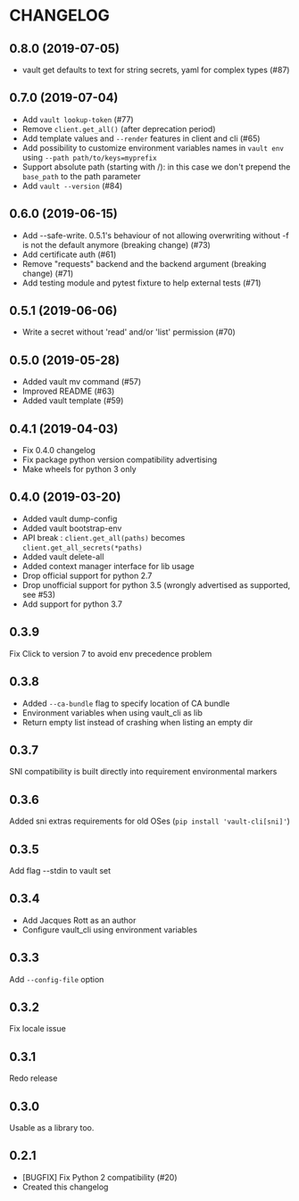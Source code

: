 CHANGELOG
=========

0.8.0 (2019-07-05)
------------------

- vault get defaults to text for string secrets, yaml for complex types (#87)

0.7.0 (2019-07-04)
------------------

- Add `vault lookup-token` (#77)
- Remove `client.get_all()` (after deprecation period)
- Add template values and `--render` features in client and cli (#65)
- Add possibility to customize environment variables names in `vault env` using
  `--path path/to/keys=myprefix`
- Support absolute path (starting with /): in this case we don't prepend
  the `base_path` to the path parameter
- Add `vault --version` (#84)

0.6.0 (2019-06-15)
------------------

- Add --safe-write. 0.5.1's behaviour of not allowing overwriting without -f is not the default anymore (breaking change) (#73)
- Add certificate auth (#61)
- Remove "requests" backend and the backend argument (breaking change) (#71)
- Add testing module and pytest fixture to help external tests (#71)

0.5.1 (2019-06-06)
------------------

- Write a secret without 'read' and/or 'list' permission (#70)

0.5.0 (2019-05-28)
------------------

- Added vault mv command (#57)
- Improved README (#63)
- Added vault template (#59)

0.4.1 (2019-04-03)
------------------

- Fix 0.4.0 changelog
- Fix package python version compatibility advertising
- Make wheels for python 3 only

0.4.0 (2019-03-20)
------------------

- Added vault dump-config
- Added vault bootstrap-env
- API break : `client.get_all(paths)` becomes `client.get_all_secrets(*paths)`
- Added vault delete-all
- Added context manager interface for lib usage
- Drop official support for python 2.7
- Drop unofficial support for python 3.5 (wrongly advertised as supported, see #53)
- Add support for python 3.7

0.3.9
-----

Fix Click to version 7 to avoid env precedence problem

0.3.8
-----

- Added `--ca-bundle` flag to specify location of CA bundle
- Environment variables when using vault_cli as lib
- Return empty list instead of crashing when listing an empty dir

0.3.7
-----

SNI compatibility is built directly into requirement environmental markers

0.3.6
-----

Added sni extras requirements for old OSes (`pip install 'vault-cli[sni]'`)

0.3.5
-----

Add flag --stdin to vault set

0.3.4
-----

- Add Jacques Rott as an author
- Configure vault_cli using environment variables

0.3.3
-----

Add `--config-file` option

0.3.2
-----

Fix locale issue

0.3.1
-----

Redo release

0.3.0
-----

Usable as a library too.

0.2.1
-----

* [BUGFIX] Fix Python 2 compatibility (#20)
* Created this changelog
